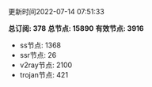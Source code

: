 更新时间2022-07-14 07:51:33

**总订阅: 378**
**总节点: 15890**
**有效节点: 3916**
- ss节点: 1368
- ssr节点: 26
- v2ray节点: 2100
- trojan节点: 421
